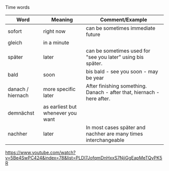 Time words

| Word              | Meaning                           | Comment/Example                          |
| ----------------- | --------------------------------- | ---------------------------------------- |
| sofort            | right now                         | can be sometimes immediate future        |
| gleich            | in a minute                       |                                          |
| später            | later                             | can be sometimes used for "see you later" using bis später. |
| bald              | soon                              | bis bald - see you soon - may be year    |
| danach / hiernach | more specific later               | After finishing something. Danach - after that, hiernach - here after. |
| demnächst         | as earliest but whenever you want |                                          |
| nachher           | later                             | In most cases später and nachher are many times interchangeable |





https://www.youtube.com/watch?v=5Be4SwPC424&index=78&list=PLDl7JofqmDnHxxS7NjiGgEapMeTQyPK5R